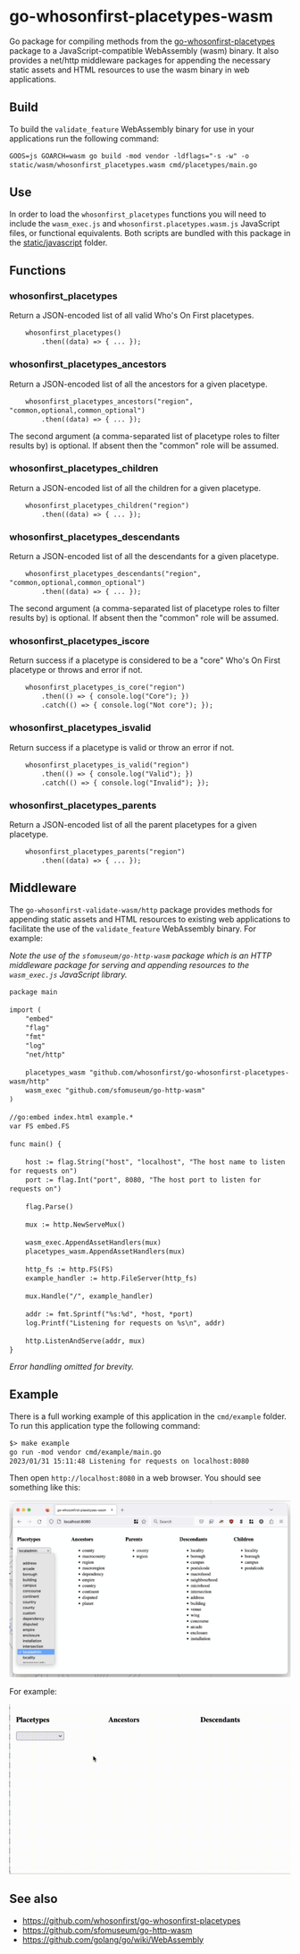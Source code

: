 # go-whosonfirst-placetypes-wasm

Go package for compiling methods from the [go-whosonfirst-placetypes](https://github.com/whosonfirst/go-whosonfirst-placetypes) package to a JavaScript-compatible WebAssembly (wasm) binary. It also provides a net/http middleware packages for appending the necessary static assets and HTML resources to use the wasm binary in web applications.

## Build

To build the `validate_feature` WebAssembly binary for use in your applications run the following command:

```
GOOS=js GOARCH=wasm go build -mod vendor -ldflags="-s -w" -o static/wasm/whosonfirst_placetypes.wasm cmd/placetypes/main.go
```

## Use

In order to load the `whosonfirst_placetypes` functions you will need to include the `wasm_exec.js` and `whosonfirst.placetypes.wasm.js` JavaScript files, or functional equivalents. Both scripts are bundled with this package in the [static/javascript](static/javascript) folder.

## Functions

### whosonfirst_placetypes

Return a JSON-encoded list of all valid Who's On First placetypes.

```
	whosonfirst_placetypes()
	    .then((data) => { ... });
```

### whosonfirst_placetypes_ancestors

Return a JSON-encoded list of all the ancestors for a given placetype.

```
	whosonfirst_placetypes_ancestors("region", "common,optional,common_optional")
	    .then((data) => { ... });
```

The second argument (a comma-separated list of placetype roles to filter results by) is optional. If absent then the "common" role will be assumed.

### whosonfirst_placetypes_children

Return a JSON-encoded list of all the children for a given placetype.

```
	whosonfirst_placetypes_children("region")
	    .then((data) => { ... });
```

### whosonfirst_placetypes_descendants

Return a JSON-encoded list of all the descendants for a given placetype.

```
	whosonfirst_placetypes_descendants("region", "common,optional,common_optional")
	    .then((data) => { ... });
```

The second argument (a comma-separated list of placetype roles to filter results by) is optional. If absent then the "common" role will be assumed.

### whosonfirst_placetypes_iscore

Return success if a placetype is considered to be a "core" Who's On First placetype or throws and error if not.

```
	whosonfirst_placetypes_is_core("region")
	    .then(() => { console.log("Core"); })
	    .catch(() => { console.log("Not core"); });
```

### whosonfirst_placetypes_isvalid

Return success if a placetype is valid or throw an error if not.

```
	whosonfirst_placetypes_is_valid("region")
	    .then(() => { console.log("Valid"); })
	    .catch(() => { console.log("Invalid"); });
```

### whosonfirst_placetypes_parents

Return a JSON-encoded list of all the parent placetypes for a given placetype.

```
	whosonfirst_placetypes_parents("region")
	    .then((data) => { ... });
```

## Middleware

The `go-whosonfirst-validate-wasm/http` package provides methods for appending static assets and HTML resources to existing web applications to facilitate the use of the `validate_feature` WebAssembly binary. For example:

_Note the use of the `sfomuseum/go-http-wasm` package which is an HTTP middleware package for serving and appending resources to the `wasm_exec.js` JavaScript library._

```
package main

import (
	"embed"
	"flag"
	"fmt"
	"log"
	"net/http"

	placetypes_wasm "github.com/whosonfirst/go-whosonfirst-placetypes-wasm/http"
	wasm_exec "github.com/sfomuseum/go-http-wasm"
)

//go:embed index.html example.*
var FS embed.FS

func main() {

	host := flag.String("host", "localhost", "The host name to listen for requests on")
	port := flag.Int("port", 8080, "The host port to listen for requests on")

	flag.Parse()

	mux := http.NewServeMux()

	wasm_exec.AppendAssetHandlers(mux)
	placetypes_wasm.AppendAssetHandlers(mux)

	http_fs := http.FS(FS)
	example_handler := http.FileServer(http_fs)

	mux.Handle("/", example_handler)

	addr := fmt.Sprintf("%s:%d", *host, *port)
	log.Printf("Listening for requests on %s\n", addr)

	http.ListenAndServe(addr, mux)
}

```

_Error handling omitted for brevity._

## Example

There is a full working example of this application in the `cmd/example` folder. To run this application type the following command:

```
$> make example
go run -mod vendor cmd/example/main.go
2023/01/31 15:11:48 Listening for requests on localhost:8080
```

Then open `http://localhost:8080` in a  web browser. You should see something like this:

![](docs/images/wof-placetypes-wasm-2.png)

For example:

![](docs/images/wof-placetypes-wasm.gif)

## See also

* https://github.com/whosonfirst/go-whosonfirst-placetypes
* https://github.com/sfomuseum/go-http-wasm
* https://github.com/golang/go/wiki/WebAssembly
